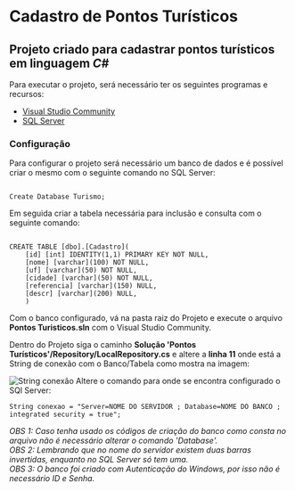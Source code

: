 # Cadastro de Pontos Turísticos

## Projeto criado para cadastrar pontos turísticos em linguagem *C#*

Para executar o projeto, será necessário ter os seguintes programas e recursos:

- [Visual Studio Community](https://visualstudio.microsoft.com/pt-br/vs/community/)
- [SQL Server](https://www.microsoft.com/pt-br/sql-server/sql-server-downloads)

### Configuração

Para configurar o projeto será necessário um banco de dados e é possível criar o mesmo com o seguinte comando no SQL Server:

```

Create Database Turismo;

```

Em seguida criar a tabela necessária para inclusão e consulta com o seguinte comando:

```

CREATE TABLE [dbo].[Cadastro](
	[id] [int] IDENTITY(1,1) PRIMARY KEY NOT NULL,
	[nome] [varchar](100) NOT NULL,
	[uf] [varchar](50) NOT NULL,
	[cidade] [varchar](50) NOT NULL,
	[referencia] [varchar](150) NULL,
	[descr] [varchar](200) NULL,
	)

```

Com o banco configurado, vá na pasta raiz do Projeto e execute o arquivo **Pontos Turisticos.sln** com o Visual Studio Community.

Dentro do Projeto siga o caminho **Solução 'Pontos Turísticos'/Repository/LocalRepository.cs** e altere a **linha 11** onde está a String de conexão com o Banco/Tabela como mostra na imagem:

![String conexão](https://i.ibb.co/60kGT8j/Repository-String-Conex-o.png)
Altere o comando para onde se encontra configurado o SQl Server:

```
String conexao = "Server=NOME DO SERVIDOR ; Database=NOME DO BANCO ; integrated security = true";

```

*OBS 1: Caso tenha usado os códigos de criação do banco como consta no arquivo não é necessário alterar o comando 'Database'.*    
*OBS 2: Lembrando que no nome do servidor existem duas barras invertidas, enquanto no SQL Server só tem uma.*     
*OBS 3: O banco foi criado com Autenticação do Windows, por isso não é necessário ID e Senha.*

